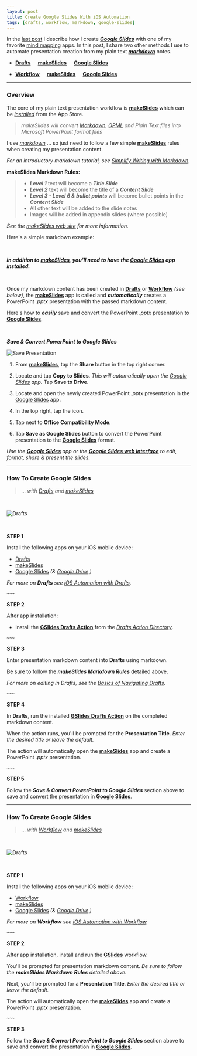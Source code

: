 ```yaml
---
layout: post
title: Create Google Slides With iOS Automation
tags: [drafts, workflow, markdown, google-slides]
---
```


In the [last post](https://techstreams.github.io/2015/12/02/mind-maps-to-google-slides/) I describe how I create ***[Google Slides](https://www.google.com/slides/about/)*** with one of my favorite [mind mapping](https://en.wikipedia.org/wiki/Mind_map) apps.   In this post, I share two other methods I use to automate presentation creation from my plain text ***[markdown](https://daringfireball.net/projects/markdown/)*** notes.

*  **[Drafts](https://agiletortoise.com/drafts/)** &nbsp; <i class="fa fa-plus"></i> &nbsp;  **[makeSlides](http://toketaware.com/makeslides/)** &nbsp;  <i class="fa fa-arrow-right"></i>&nbsp;   **[Google Slides](https://www.google.com/slides/about/)**

* **[Workflow](https://workflow.is/)** &nbsp;  <i class="fa fa-plus"></i> &nbsp;  **[makeSlides](http://toketaware.com/makeslides/)** &nbsp;  <i class="fa fa-arrow-right"></i> &nbsp;  **[Google Slides](https://www.google.com/slides/about/)**

---


### Overview

The core of my plain text presentation workflow is **[makeSlides](http://toketaware.com/makeslides/)** which can be *[installed](https://itunes.apple.com/us/app/makeslides/id596053822?mt=8)* from the App Store.

> *makeSlides will convert [Markdown](https://daringfireball.net/projects/markdown/), [OPML](https://en.wikipedia.org/wiki/OPML) and Plain Text files into Microsoft PowerPoint format files*

I use *[markdown](https://daringfireball.net/projects/markdown/)* ... so just need to follow a few simple **[makeSlides](http://toketaware.com/makeslides/)** rules when creating my presentation content.

<i class="fa fa-hand-o-right"></i> *For an introductory markdown tutorial, see [Simplify Writing with Markdown](https://techstreams.github.io/2015/09/21/simplify-writing-with-markdown/).*

**makeSlides Markdown Rules:**

> * ***Level 1*** text will become a ***Title Slide***
> * ***Level 2*** text will become the title of a ***Content Slide***
> * ***Level 3 - Level 6 & bullet points*** will become bullet points in the ***Content Slide***
> * All other text will be added to the slide notes
> * Images will be added in appendix slides (where possible)

<i class="fa fa-hand-o-right"></i> *See the [makeSlides web site](http://toketaware.com/makeslides/) for more information.*

Here's a simple markdown example:

<script src="https://gist.github.com/techstreams/9f7b1fdcc7db122ddcc3.js"></script>

<br>

<i class="fa fa-exclamation-circle"></i> ***In addition to [makeSlides](https://itunes.apple.com/us/app/makeslides/id596053822?mt=8), you'll need to have the [Google Slides](https://itunes.apple.com/us/app/google-slides/id879478102?mt=8) app installed.***

<br>

Once my markdown content has been created in **[Drafts](https://agiletortoise.com/drafts/)** or **[Workflow](https://workflow.is/)** *(see below)*, the **[makeSlides](https://itunes.apple.com/us/app/makeslides/id596053822?mt=8)** app is called and ***automatically*** creates a PowerPoint *.pptx* presentation with the passed markdown content.   

Here's how to ***easily*** save and convert the PowerPoint *.pptx* presentation to **[Google Slides](https://www.google.com/slides/about/)**.

<br>

***Save & Convert PowerPoint to Google Slides***

![Save Presentation]({{site.baseurl}}/images/2015-12-07-save-presentation.png)


1) From **[makeSlides](https://itunes.apple.com/us/app/makeslides/id596053822?mt=8)**, tap the **Share** button in the top right corner.

2) Locate and tap **Copy to Slides**.  *This will automatically open the [Google Slides](https://itunes.apple.com/us/app/google-slides/id879478102?mt=8) app.*  Tap **Save to Drive**.

3) Locate and open the newly created PowerPoint *.pptx* presentation in the [Google Slides](https://itunes.apple.com/us/app/google-slides/id879478102?mt=8) app.

4) In the top right, tap the **<i class="fa fa-ellipsis-v"></i>** icon.

5) Tap **<i class="fa fa-question-circle"></i>** next to **Office Compatibility Mode**.

6) Tap **Save as Google Slides** button to convert the PowerPoint presentation to the **[Google Slides](https://www.google.com/slides/about/)** format.

<i class="fa fa-pencil-square-o"></i>  *Use the __[Google Slides](https://itunes.apple.com/us/app/google-slides/id879478102?mt=8)__ app or the __[Google Slides web interface](https://docs.google.com/presentation)__ to edit, format, share & present the slides.*

---

### How To Create Google Slides

> ... *with [Drafts](https://agiletortoise.com/drafts/) and [makeSlides](http://toketaware.com/makeslides/)*


<br>

![Drafts]({{site.baseurl}}/images/2015-12-07-drafts.png)

<br>


**STEP 1**

Install the following apps on your iOS mobile device:

* [Drafts](https://itunes.apple.com/us/app/drafts-4-quickly-capture-notes/id905337691?mt=8)
* [makeSlides](https://itunes.apple.com/us/app/makeslides/id596053822?mt=8)
* [Google Slides](https://itunes.apple.com/us/app/google-slides/id879478102?mt=8) *(& [Google Drive](https://itunes.apple.com/us/app/google-drive-free-online-storage/id507874739?mt=8) )*


<i class="fa fa-hand-o-right"></i> *For more on __Drafts__ see [iOS Automation with Drafts](https://techstreams.github.io/2015/09/03/ios-automation-with-drafts/).*


`~~~`

**STEP 2**

After app installation:

* Install the **[GSlides Drafts Action](https://drafts4-actions.agiletortoise.com/a/1b2)** from the *[Drafts Action Directory](https://drafts4-actions.agiletortoise.com)*.

`~~~`

**STEP 3**

Enter presentation markdown content into **Drafts** using markdown. 

<i class="fa fa-exclamation-circle"></i> Be sure to follow the ***makeSlides Markdown Rules*** detailed above.

<i class="fa fa-hand-o-right"></i> *For more on editing in Drafts, see the [Basics of Navigating Drafts](https://agiletortoise.zendesk.com/hc/en-us/articles/203530077-Basics-Navigating-Drafts).*


`~~~`

**STEP 4**

In **Drafts**, run the installed **[GSlides Drafts Action](https://drafts4-actions.agiletortoise.com/a/1b2)** on the completed markdown content.


When the action runs, you'll be prompted for the **Presentation Title**.  *Enter the desired title or leave the default.*

The action will automatically open the **[makeSlides](https://itunes.apple.com/us/app/makeslides/id596053822?mt=8)** app and create a PowerPoint *.pptx* presentation.


`~~~`

**STEP 5**

Follow the ***Save & Convert PowerPoint to Google Slides*** section above to save and convert the presentation in **[Google Slides](https://www.google.com/slides/about/)**.


---

### How To Create Google Slides

> ... *with [Workflow](https://workflow.is/) and [makeSlides](http://toketaware.com/makeslides/)*

<br>

![Drafts]({{site.baseurl}}/images/2015-12-07-workflow.png)


<br>

**STEP 1**

Install the following apps on your iOS mobile device:

* [Workflow](https://itunes.apple.com/us/app/workflow-powerful-automation/id915249334?mt=8)
* [makeSlides](https://itunes.apple.com/us/app/makeslides/id596053822?mt=8)
* [Google Slides](https://itunes.apple.com/us/app/google-slides/id879478102?mt=8) *(& [Google Drive](https://itunes.apple.com/us/app/google-drive-free-online-storage/id507874739?mt=8) )*

<i class="fa fa-hand-o-right"></i> *For more on __Workflow__ see [iOS Automation with Workflow](https://techstreams.github.io/2015/04/06/ios-automation-with-workflow/).*

`~~~`

**STEP 2**

After app installation, install and run the **[GSlides](https://workflow.is/workflows/74367f2c5b95450b835810254a2f8754)** workflow.

You'll be prompted for presentation markdown content.  *Be sure to follow the __makeSlides Markdown Rules__ detailed above.*

Next, you'll be prompted for a **Presentation Title**.  *Enter the desired title or leave the default.*

The action will automatically open the **[makeSlides](https://itunes.apple.com/us/app/makeslides/id596053822?mt=8)** app and create a PowerPoint *.pptx* presentation.

`~~~`

**STEP 3**

Follow the ***Save & Convert PowerPoint to Google Slides*** section above to save and convert the presentation in **[Google Slides](https://www.google.com/slides/about/)**.








